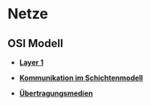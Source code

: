 # Netze

## OSI Modell
+ **[Layer 1](/Jahr%201/NE/OSI/L1.md)**

+ **[Kommunikation im Schichtenmodell](/Jahr%201/NE/Kommunikation%20im%20Schichtenmodell.md)**

+ **[Übertragungsmedien](/Jahr%201/NE/Übertragungsmedien.md)**
